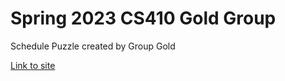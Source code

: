 # Spring 2023 CS410 Gold Group

Schedule Puzzle created by Group Gold

 [Link to site](https://kaypineda.github.io/2023-Spring-CS410-Gold/)
